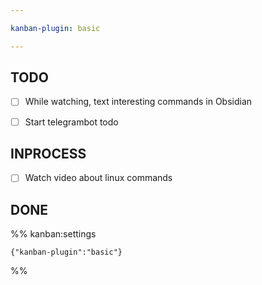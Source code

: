 ```yaml
---

kanban-plugin: basic

---
```


## TODO

- [ ] While watching, text interesting commands in Obsidian
- [ ] Start telegrambot todo


## INPROCESS

- [ ] Watch video about linux commands


## DONE





%% kanban:settings
```
{"kanban-plugin":"basic"}
```
%%